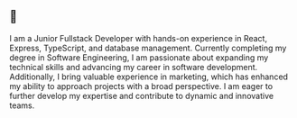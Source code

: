 ## 👋

I am a Junior Fullstack Developer with hands-on experience in React, Express, TypeScript, and database management. Currently completing my degree in Software Engineering, I am passionate about expanding my technical skills and advancing my career in software development. Additionally, I bring valuable experience in marketing, which has enhanced my ability to approach projects with a broad perspective. I am eager to further develop my expertise and contribute to dynamic and innovative teams.
